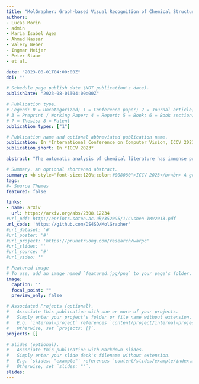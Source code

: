 ```yaml
---
title: "MolGrapher: Graph-based Visual Recognition of Chemical Structures"
authors:
- Lucas Morin
- admin
- Maria Isabel Agea
- Ahmed Nassar
- Valery Weber
- Ingmar Meijer
- Peter Staar
- et al.

date: "2023-08-01T04:00:00Z"
doi: ""

# Schedule page publish date (NOT publication's date).
publishDate: "2023-08-01T04:00:00Z"

# Publication type.
# Legend: 0 = Uncategorized; 1 = Conference paper; 2 = Journal article;
# 3 = Preprint / Working Paper; 4 = Report; 5 = Book; 6 = Book section;
# 7 = Thesis; 8 = Patent
publication_types: ["1"]

# Publication name and optional abbreviated publication name.
publication: In *International Conference on Computer Vision, ICCV 2023*
publication_short: In *ICCV 2023*

abstract: "The automatic analysis of chemical literature has immense potential to accelerate the discovery of new materials and drugs. Much of the critical information in patent documents and scientific articles is contained in figures, depicting the molecule structures. However, automatically parsing the exact chemical structure is a formidable challenge, due to the amount of detailed information, the diversity of drawing styles, and the need for training data. In this work, we introduce MolGrapher to recognize chemical structures visually. First, a deep keypoint detector detects the atoms. Second, we treat all candidate atoms and bonds as nodes and put them in a graph. This construct allows a natural graph representation of the molecule. Last, we classify atom and bond nodes in the graph with a Graph Neural Network. To address the lack of real training data, we propose a synthetic data generation pipeline producing diverse and realistic results. In addition, we introduce a large-scale benchmark of annotated real molecule images, USPTO-30K, to spur research on this critical topic. Extensive experiments on five datasets show that our approach significantly outperforms classical and learning-based methods in most settings."

# Summary. An optional shortened abstract.
summary: <b style="font-size:120%;color:#008080">ICCV 2023</b><br> A graph-based method for chemical structure recognition in documents.
tags:
#- Source Themes
featured: false

links:
- name: arXiv
  url: https://arxiv.org/abs/2308.12234
#url_pdf: http://eprints.soton.ac.uk/352095/1/Cushen-IMV2013.pdf
url_code: 'https://github.com/DS4SD/MolGrapher'
#url_dataset: '#'
#url_poster: '#'
#url_project: 'https://prunetruong.com/research/warpc'
#url_slides: ''
#url_source: '#'
#url_video: ''

# Featured image
# To use, add an image named `featured.jpg/png` to your page's folder. 
image:
  caption: ''
  focal_point: ""
  preview_only: false

# Associated Projects (optional).
#   Associate this publication with one or more of your projects.
#   Simply enter your project's folder or file name without extension.
#   E.g. `internal-project` references `content/project/internal-project/index.md`.
#   Otherwise, set `projects: []`.
projects: []

# Slides (optional).
#   Associate this publication with Markdown slides.
#   Simply enter your slide deck's filename without extension.
#   E.g. `slides: "example"` references `content/slides/example/index.md`.
#   Otherwise, set `slides: ""`.
slides:
---
```



